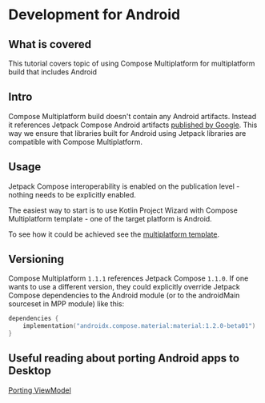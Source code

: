 # Development for Android 

## What is covered

This tutorial covers topic of using Compose Multiplatform for multiplatform build that includes Android

## Intro

Compose Multiplatform build doesn't contain any Android artifacts. 
Instead it references Jetpack Compose Android artifacts [published by Google](https://developer.android.com/jetpack/compose).
This way we ensure that libraries built for Android using Jetpack libraries are compatible with Compose Multiplatform.

## Usage

Jetpack Compose interoperability is enabled on the publication level - nothing needs to be explicitly enabled. 

The easiest way to start is to use Kotlin Project Wizard with Compose Multiplatform template - one of the target platform is Android. 

To see how it could be achieved see the [multiplatform template](https://github.com/JetBrains/compose-jb/tree/master/templates/multiplatform-template).

## Versioning

Compose Multiplatform `1.1.1` references Jetpack Compose `1.1.0`. If one wants to use a different version, they could explicitly 
override Jetpack Compose dependencies to the Android module (or to the androidMain sourceset in MPP module) like this:

``` kotlin
dependencies {
    implementation("androidx.compose.material:material:1.2.0-beta01")
}
```

## Useful reading about porting Android apps to Desktop

[Porting ViewModel](https://github.com/JetBrains/compose-jb/discussions/1587)
